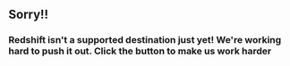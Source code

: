 ## Sorry!!

### Redshift isn't a supported destination just yet! We're working hard to push it out. Click the button to make us work harder